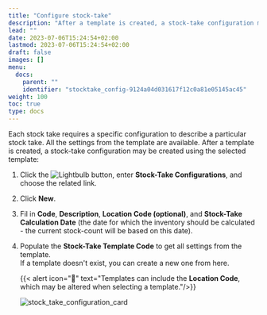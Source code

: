 ```yaml
---
title: "Configure stock-take"
description: "After a template is created, a stock-take configuration may be created using the selected template."
lead: ""
date: 2023-07-06T15:24:54+02:00
lastmod: 2023-07-06T15:24:54+02:00
draft: false
images: []
menu:
  docs:
    parent: ""
    identifier: "stocktake_config-9124a04d031617f12c0a81e05145ac45"
weight: 100
toc: true
type: docs
---
```

Each stock take requires a specific configuration to describe a particular stock take. All the settings from the template are available. After a template is created, a stock-take configuration may be created using the selected template: 

1. Click the ![Lightbulb](Lightbulb_icon.PNG) button, enter **Stock-Take Configurations**, and choose the related link.
2. Click **New**. 
3. Fil in **Code**, **Description**, **Location Code (optional)**, and **Stock-Take Calculation Date** (the date for which the inventory should be calculated - the current stock-count will be based on this date).
4. Populate the **Stock-Take Template Code** to get all settings from the template.     
   If a template doesn't exist, you can create a new one from here. 

    {{< alert icon="📝" text="Templates can include the <b>Location Code</b>, which may be altered when selecting a template."/>}}

    ![stock_take_configuration_card](stock_take_configuration_card.png)
